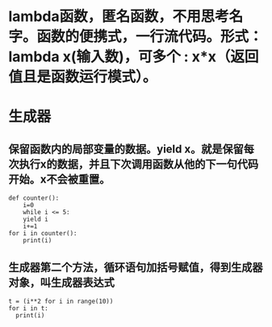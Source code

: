 # lambda函数，匿名函数，不用思考名字。函数的便携式，一行流代码。形式：lambda x(输入数)，可多个 : x*x（返回值且是函数运行模式）。
# 生成器
## 保留函数内的局部变量的数据。yield x。就是保留每次执行x的数据，并且下次调用函数从他的下一句代码开始。x不会被重置。
```
def counter():
    i=0
    while i <= 5:
    yield i
    i+=1
for i in counter():
    print(i)
```
## 生成器第二个方法，循环语句加括号赋值，得到生成器对象，叫生成器表达式
```
t = (i**2 for i in range(10))
for i in t:
  print(i)
```

